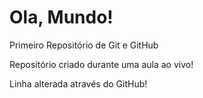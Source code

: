 # Ola, Mundo!
 Primeiro Repositório de Git e GitHub

Repositório criado durante uma aula ao vivo! 

Linha alterada através do GitHub! 
